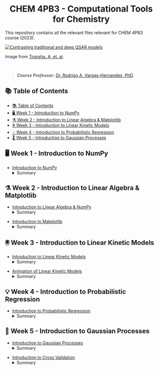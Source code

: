 <h1 align="center">
  CHEM 4PB3 - Computational Tools for Chemistry 
</h1>


This repository contains all the relevant files relevant for CHEM 4PB3 course (2023). 



<a href="https://www.nature.com/articles/s41573-023-00832-0">
   <picture>
      <source media="(prefers-color-scheme: dark)"">
      <img alt=" Contrasting traditional and deep QSAR models" src="https://media.springernature.com/lw685/springer-static/image/art%3A10.1038%2Fs41573-023-00832-0/MediaObjects/41573_2023_832_Fig1_HTML.png?as=webp">
   </picture>
</a>

Image from [Tropsha. A, et. al](https://www.nature.com/articles/s41573-023-00832-0).

<br>

> **_Course Professor:_**  [Dr. Rodrigo A. Vargas-Hernandez, PhD](https://www.linkedin.com/in/rodrigo-a-vargas-hernandez-591368141/?originalSubdomain=ca). <br>

## 📚 Table of Contents
- [📚 Table of Contents](#-table-of-contents)
- [🖥️ Week 1 - Introduction to NumPy](#️-week-1---introduction-to-numpy)
- [⚗️ Week 2 - Introduction to Linear Algebra \& Matplotlib](#️-week-2---introduction-to-linear-algebra--matplotlib)
- [🖲️ Week 3 - Introduction to Linear Kinetic Models](#️-week-3---introduction-to-linear-kinetic-models)
- [💡 Week 4 - Introduction to Probabilistic Regression](#-week-4---introduction-to-probabilistic-regression)
- [🧪 Week 5 - Introduction to Gaussian Processes](#-week-5---introduction-to-gaussian-processes)


## 🖥️ Week 1 - Introduction to NumPy

- [Introduction to NumPy](https://colab.research.google.com/github/RodrigoAVargasHdz/CHEM-4PB3/blob/w2024/Course_Notes/Week%201/Week_1_Introduction_To_NumPy.ipynb) <br>
  <details>
  <summary>Summary</summary>
  Includes: Introduction to Arrays and NumPy, Slicing and Accessing Elements in Arrays, and Tensors in Image Analysis
</details>

## ⚗️ Week 2 - Introduction to Linear Algebra & Matplotlib

- [Introduction to Linear Algebra & NumPy](https://colab.research.google.com/drive/1fChvqVxqZNfNfCZazTqUf5sOMlu8IElD?usp=sharing) <br>
  <details>
  <summary>Summary</summary>
  Includes: Introduction to Linear Algebra and understanding Vectors and Matrices.
</details>

- [Introduction to Matplotlib](https://colab.research.google.com/drive/1QecD3OF_fvgp73ZcbDweGS-0la53h6t-?usp=sharing) <br>
  <details>
  <summary>Summary</summary>
  Includes: Introduction to Matplotlib, Molecular Properties, Analyzing Molecular Properties, and Heatmaps with Seaborn. 
</details>

## 🖲️ Week 3 - Introduction to Linear Kinetic Models

- [Introduction to Linear Kinetic Models](https://colab.research.google.com/drive/1CxFVk82NFVhdX9oXl03p7dEjK-lrGBcE?usp=sharing) <br>
  <details>
  <summary>Summary</summary>
  Includes: Introduction to LogP in Drug Design, Simple Linear Regression for Predicting LogP, Cross-Validation in Model Assessment and understanding RMSE and Lambda in Machine Learning.
</details>

- [Animation of Linear Kinetic Models](https://colab.research.google.com/drive/1pIDKIinTZ2o2-f4zyb83qpOIgmJzmeLj?usp=sharing) <br>
  <details>
  <summary>Summary</summary>
  Includes: Introduction to Parameter Generation, Animations on Google Colab, Linear and Polynomial Models, Overfitting and Underfitting and understanding Lambda and Regularization.
</details>

## 💡 Week 4 - Introduction to Probabilistic Regression

- [Introduction to Probabilistic Regression](https://colab.research.google.com/drive/1vTbbnTw0o4nD8DLr0NB_5jDmTQ4s31lf?usp=sharing) <br>
  <details>
  <summary>Summary</summary>
  Includes: Introduction to Probabilistic Regression, Bayes' Theorem to Regression, Gaussian Processes, and Potential Energy Surfaces (PES).
</details>

## 🧪 Week 5 - Introduction to Gaussian Processes
- [Introduction to Gaussian Processes](https://colab.research.google.com/drive/1tVHpVjgeWqm0b2PnuTDApty09xuVNXza?usp=sharing) <br>
  <details>
  <summary>Summary</summary>
  Includes: Introduction to Kernels, understanding Gaussian Processes in Regression, and Fitting the Gaussian Processes to N-N.
</details>

- [Introduction to Cross Validation](https://colab.research.google.com/github/RodrigoAVargasHdz/CHEM-4PB3/blob/w2024/Course_Notes/Week%205/intro_cross_validation.ipynb) <br>
  <details>
  <summary>Summary</summary>
  Includes: Introduction to Cross Validation, using CO2 data from SciKit Learn. 
</details>


